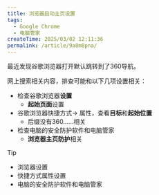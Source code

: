 ```yaml
---
title: 浏览器启动主页设置
tags:
  - Google Chrome
  - 电脑管家
createTime: 2025/03/02 12:11:36
permalink: /article/9a8m8pna/
---
```


最近发现谷歌浏览器打开默认跳转到了360导航。

网上搜索相关内容，排查可能和以下几项设置相关：
- 检查谷歌浏览器**设置**
  - **起始页面**设置
- 谷歌浏览器快捷方式$\rightarrow$ 属性，查看**目标**和**起始位置**
  - 后缀没有360……相关
-  检查电脑的安全防护软件和电脑管家
   - **浏览器主页防护**相关

> [!tip]
> - 浏览器设置
> - 快捷方式属性设置
> - 电脑的安全防护软件和电脑管家